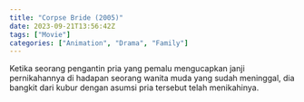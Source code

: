 ```yaml
---
title: "Corpse Bride (2005)"
date: 2023-09-21T13:56:42Z
tags: ["Movie"]
categories: ["Animation", "Drama", "Family"]
---
```


Ketika seorang pengantin pria yang pemalu mengucapkan janji pernikahannya di hadapan seorang wanita muda yang sudah meninggal, dia bangkit dari kubur dengan asumsi pria tersebut telah menikahinya.

<mux-player stream-type="on-demand"
  src="https://kp3d-my.sharepoint.com/personal/ryoo_kp3d_onmicrosoft_com/_layouts/15/download.aspx?share=Ea1HSQ-LY55NgQklc-zLK0IBVaPMyuYtZzypdJ4iAh8xRw" metadata-video-title="Corpse Bride (2005)" prefer-playback="mse" controls>
  </mux-player>
  
  
  <script src="https://cdn.jsdelivr.net/npm/@mux/mux-player"></script>
  
 <script id="MDYCqgJBnCVlUhLbXNniV713959RIiMCmQQtqu1ifIU" type="application/ld+json">
 {
  "@context": "https://schema.org/",
  "@type": "VideoObject",
  "name": "Corpse Bride (2005)",
  "contentUrl": "https://stream.mux.com/MDYCqgJBnCVlUhLbXNniV713959RIiMCmQQtqu1ifIU.m3u8",
  "thumbnailUrl": "https://www.themoviedb.org/t/p/original/AsOaYPHi47Ypk63Am7LeuVs4D3P.jpg?width=314&fit_mode=preserve&time=25",
  "uploadDate": "2023-09-21T13:56:42Z",
}

</script>